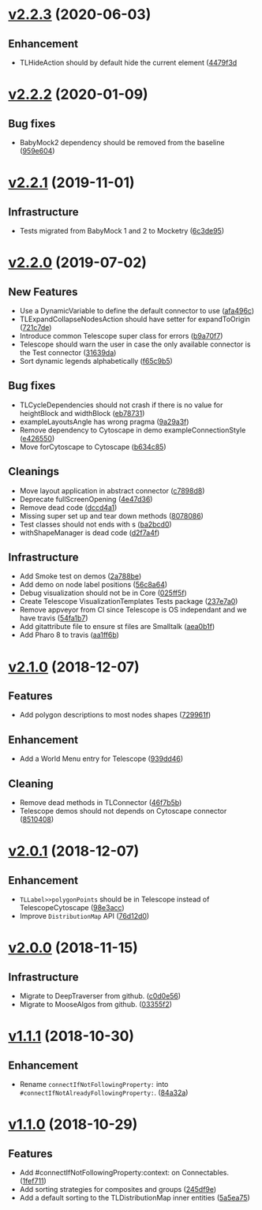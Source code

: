 <!--
git log --pretty="*%s ([%h](https://github.com/TelescopeSt/Telescope/commit/%H))" v2.2.2...HEAD --grep="Merge pull"
('Content' copyWithRegex: 'Merge pull request #[0-9]+ from [^/]+/[0-9]*' matchesReplacedWith: '') copyReplaceAll: '-' with: ' '
-->

# [v2.2.3](https://github.com/TelescopeSt/Telescope/compare/v2.2.2...v2.2.3) (2020-06-03)

## Enhancement

* TLHideAction should by default hide the current element ([4479f3d](https://github.com/TelescopeSt/Telescope/commit/4479f3df82aa2160dc92e2eb5c35dba008f068de)

# [v2.2.2](https://github.com/TelescopeSt/Telescope/compare/v2.2.1...v2.2.2) (2020-01-09)

## Bug fixes

* BabyMock2 dependency should be removed from the baseline ([959e604](https://github.com/TelescopeSt/Telescope/commit/959e60479b6ed3dcb92879ad90012999cec4d51d))

# [v2.2.1](https://github.com/TelescopeSt/Telescope/compare/v2.2.0...v2.2.1) (2019-11-01)

## Infrastructure

*  Tests migrated from BabyMock 1 and 2 to Mocketry ([6c3de95](https://github.com/TelescopeSt/Telescope/commit/6c3de958a91611e0c30a4b0f9d8132fdd4aa4a64))

# [v2.2.0](https://github.com/TelescopeSt/Telescope/compare/v2.1.0...v2.2.0) (2019-07-02)

## New Features

* Use a DynamicVariable to define the default connector to use ([afa496c](https://github.com/TelescopeSt/Telescope/commit/afa496cb4bda8e030bd3e5eaa386ada84826db1b))
* TLExpandCollapseNodesAction should have setter for expandToOrigin ([721c7de](https://github.com/TelescopeSt/Telescope/commit/721c7ded69d412265fc2bd69bb4ad9e292e0bce7))
* Introduce common Telescope super class for errors ([b9a70f7](https://github.com/TelescopeSt/Telescope/commit/b9a70f744507a7a2a07a025b7388247d7d607bc6))
* Telescope should warn the user in case the only available connector is the Test connector ([31639da](https://github.com/TelescopeSt/Telescope/commit/31639da89886aaf6d8a596f256398d2dc6b4f200))
* Sort dynamic legends alphabetically ([f65c9b5](https://github.com/TelescopeSt/Telescope/commit/f65c9b5c7fdd36d0678308e791835dbb5105e2ed))

## Bug fixes

* TLCycleDependencies should not crash if there is no value for heightBlock and widthBlock ([eb78731](https://github.com/TelescopeSt/Telescope/commit/eb78731204859a544e877577dfa7402547f0780d))
* exampleLayoutsAngle has wrong pragma ([9a29a3f](https://github.com/TelescopeSt/Telescope/commit/9a29a3f640e1a0f0e551e9add5c75a4f3d6c8115))
* Remove dependency to Cytoscape in demo exampleConnectionStyle ([e426550](https://github.com/TelescopeSt/Telescope/commit/e4265509b24c03c56c0f9000fc6d89dc66822b0b))
* Move forCytoscape to Cytoscape ([b634c85](https://github.com/TelescopeSt/Telescope/commit/b634c858acc840f47699093c4dd9f5d65a0c861e))

## Cleanings

* Move layout application in abstract connector ([c7898d8](https://github.com/TelescopeSt/Telescope/commit/c7898d800997201f42a3c1d58069a01d90e5b581))
* Deprecate fullScreenOpening ([4e47d36](https://github.com/TelescopeSt/Telescope/commit/4e47d36a4d18135ae57cea5ade75fdf7da96fa6d))
* Remove dead code ([dccd4a1](https://github.com/TelescopeSt/Telescope/commit/dccd4a124d7e68cd7c13f5c94582a4a08d39fea0))
* Missing super set up and tear down methods ([8078086](https://github.com/TelescopeSt/Telescope/commit/8078086b7451ab71370dfca40d579a13e2659285))
* Test classes should not ends with s ([ba2bcd0](https://github.com/TelescopeSt/Telescope/commit/ba2bcd013bef6bb541e536fc1392949252c4d03f))
* withShapeManager is dead code ([d2f7a4f](https://github.com/TelescopeSt/Telescope/commit/d2f7a4f85f034d84e704f7bd0c0a35a27020b646))

## Infrastructure

* Add Smoke test on demos ([2a788be](https://github.com/TelescopeSt/Telescope/commit/2a788beda3529246b8b561287e478e7a11dad2a8))
* Add demo on node label positions ([56c8a64](https://github.com/TelescopeSt/Telescope/commit/56c8a64a5e92be71886dec97246c8e0215c773b4))
* Debug visualization should not be in Core ([025ff5f](https://github.com/TelescopeSt/Telescope/commit/025ff5f2d871006a5744b52e230b1d37c3fa9e7f))
* Create Telescope VisualizationTemplates Tests package ([237e7a0](https://github.com/TelescopeSt/Telescope/commit/237e7a0c9c2665288df8dbf18f430d758f312f59))
* Remove appveyor from CI since Telescope is OS independant and we have travis ([54fa1b7](https://github.com/TelescopeSt/Telescope/commit/54fa1b78f230a84301476223dcacb155dd38292a))
* Add gitattribute file to ensure st files are Smalltalk ([aea0b1f](https://github.com/TelescopeSt/Telescope/commit/aea0b1f4a147b8e648aa8f789b020348e3878ea1))
* Add Pharo 8 to travis ([aa1ff6b](https://github.com/TelescopeSt/Telescope/commit/aa1ff6b95fbd975393ee58c4535cdbe24317f889))

# [v2.1.0](https://github.com/TelescopeSt/Telescope/compare/v2.0.1...v2.1.0) (2018-12-07)

## Features

* Add polygon descriptions to most nodes shapes ([729961f](https://github.com/TelescopeSt/Telescope/commit/729961fe93fb0441c8736a79f47ec38f715c55af))

## Enhancement

* Add a World Menu entry for Telescope ([939dd46](https://github.com/TelescopeSt/Telescope/commit/939dd46c06aa19cbe83d521d28602334b1c4b8e1))

## Cleaning

* Remove dead methods in TLConnector ([46f7b5b](https://github.com/TelescopeSt/Telescope/commit/46f7b5b2f19bea24f0050b1cd543afefe2590fc4))
* Telescope demos should not depends on Cytoscape connector ([8510408](https://github.com/TelescopeSt/Telescope/commit/8510408c52347776e1d32c6ff13cd97be2203efa))

# [v2.0.1](https://github.com/TelescopeSt/Telescope/compare/v2.0.0...v2.0.1) (2018-12-07)

## Enhancement

* `TLLabel>>polygonPoints` should be in Telescope instead of TelescopeCytoscape ([98e3acc](https://github.com/TelescopeSt/Telescope/commit/98e3accec79aedc1d06666dbb05209d5fdbfff5b))
* Improve `DistributionMap` API ([76d12d0](https://github.com/TelescopeSt/Telescope/commit/76d12d096d48ee37c21d3ac9e0983c33e4112c23))

# [v2.0.0](https://github.com/TelescopeSt/Telescope/compare/v1.1.1...v2.0.0) (2018-11-15)

## Infrastructure

* Migrate to DeepTraverser from github. ([c0d0e56](https://github.com/TelescopeSt/Telescope/commit/c0d0e566c99b7b3b4467fe5f34d38fdc00e368ef))
* Migrate to MooseAlgos from github. ([03355f2](https://github.com/TelescopeSt/Telescope/commit/03355f22729ba33159d33c8eb94945cf2a38255d))

# [v1.1.1](https://github.com/TelescopeSt/Telescope/compare/v1.1.0...v1.1.1) (2018-10-30)

## Enhancement

* Rename `connectIfNotFollowingProperty:` into `#connectIfNotAlreadyFollowingProperty:`. ([84a32a](https://github.com/TelescopeSt/Telescope/commit/84a32a68f0f58af387092501fc70dace62837cdd))

# [v1.1.0](https://github.com/TelescopeSt/Telescope/compare/v1.0.1...v1.1.0) (2018-10-29)

## Features

* Add #connectIfNotFollowingProperty:context: on Connectables. ([1fef711](https://github.com/TelescopeSt/Telescope/commit/1fef711a7c9a8f273ca23f4378b443bfe6ad966f))
* Add sorting strategies for composites and groups ([245df9e](https://github.com/TelescopeSt/Telescope/commit/245df9e533c5e0331d34d4b5fcffdb9f61308c1a))
* Add a default sorting to the TLDistributionMap inner entities ([5a5ea75](https://github.com/TelescopeSt/Telescope/commit/5a5ea75186066a05fe69ad5afab951e4c881bea9))
